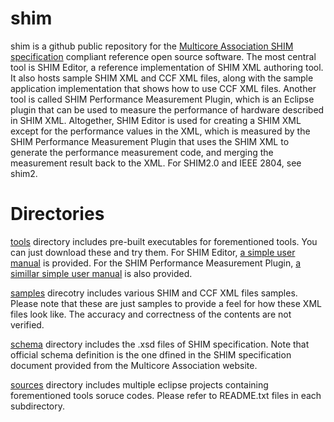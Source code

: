 # shim

shim is a github public repository for the [Multicore Association SHIM specification](http://www.multicore-association.org/workgroup/shim.php) compliant reference open source software. The most central tool is SHIM Editor, a reference implementation of SHIM XML authoring tool. It also hosts sample SHIM XML and CCF XML files, along with the sample application implementation that shows how to use CCF XML files. Another tool is called SHIM Performance Measurement Plugin, which is an Eclipse plugin that can be used to measure the performance of hardware described in SHIM XML. Altogether, SHIM Editor is used for creating a SHIM XML except for the performance values in the XML, which is measured by the SHIM Performance Measurement Plugin that uses the SHIM XML to generate the performance measurement code, and merging the measurement result back to the XML. For SHIM2.0 and IEEE 2804, see shim2.

# Directories

[tools](https://github.com/openshim/shim/tree/master/tools) directory includes pre-built executables for forementioned tools. You can just download these and try them. For SHIM Editor, [a simple user manual](https://github.com/openshim/shim/blob/master/tools/shim-editor/docs/SHIMEditor_UsersManual.md) is provided. For the SHIM Performance Measurement Plugin,  [a simillar simple user manual](https://github.com/openshim/shim/tree/master/tools/shim_performance_measurement_plugin/doc) is also provided.

[samples](https://github.com/openshim/shim/tree/master/samples) direcotry includes various SHIM and CCF XML files samples. Please note that these are just samples to provide a feel for how these XML files look like. The accuracy and correctness of the contents are not verified.

[schema](https://github.com/openshim/shim/tree/master/schema) directory includes the .xsd files of SHIM specification. Note that official schema definition is the one dfined in the SHIM specification document provided from the Multicore Association website.

[sources](https://github.com/openshim/shim/tree/master/sources) directory includes multiple eclipse projects containing forementioned tools soruce codes. Please refer to README.txt files in each subdirectory.


